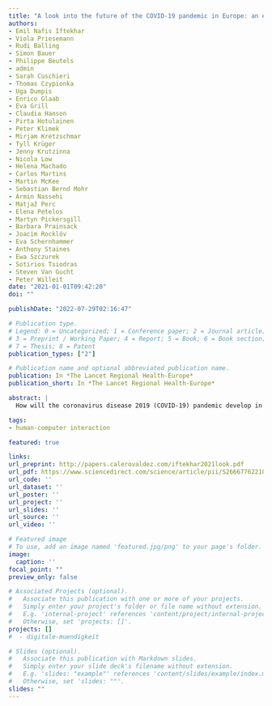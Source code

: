 ```yaml
---
title: "A look into the future of the COVID-19 pandemic in Europe: an expert consultation"
authors:
- Emil Nafis Iftekhar
- Viola Priesemann
- Rudi Balling
- Simon Bauer
- Philippe Beutels
- admin
- Sarah Cuschieri
- Thomas Czypionka
- Uga Dumpis
- Enrico Glaab
- Eva Grill
- Claudia Hanson
- Pirta Hotulainen
- Peter Klimek
- Mirjam Kretzschmar
- Tyll Krüger
- Jenny Krutzinna
- Nicola Low
- Helena Machado
- Carlos Martins
- Martin McKee
- Sebastian Bernd Mohr
- Armin Nassehi
- Matjaž Perc
- Elena Petelos
- Martyn Pickersgill
- Barbara Prainsack
- Joacim Rocklöv
- Eva Schernhammer
- Anthony Staines
- Ewa Szczurek
- Sotirios Tsiodras
- Steven Van Gucht
- Peter Willeit
date: "2021-01-01T09:42:20"
doi: ""

publishDate: "2022-07-29T02:16:47"

# Publication type.
# Legend: 0 = Uncategorized; 1 = Conference paper; 2 = Journal article;
# 3 = Preprint / Working Paper; 4 = Report; 5 = Book; 6 = Book section;
# 7 = Thesis; 8 = Patent
publication_types: ["2"]

# Publication name and optional abbreviated publication name.
publication: In *The Lancet Regional Health-Europe*
publication_short: In *The Lancet Regional Health-Europe*

abstract: |
  How will the coronavirus disease 2019 (COVID-19) pandemic develop in the coming months and years? Based on an expert survey, we examine key aspects that are likely to influence the COVID-19 pandemic in Europe. The challenges and developments will strongly depend on the progress of national and global vaccination programs, the emergence and spread of variants of concern (VOCs), and public responses to non-pharmaceutical interventions (NPIs). In the short term, many people remain unvaccinated, VOCs continue to emerge and spread, and mobility and population mixing are expected to increase. Therefore, lifting restrictions too much and too early risk another damaging wave. This challenge remains despite the reduced opportunities for transmission given vaccination progress and reduced indoor mixing in summer 2021. In autumn 2021, increased indoor activity might accelerate the spread again …

tags:
- human-computer interaction

featured: true

links:
url_preprint: http://papers.calerovaldez.com/iftekhar2021look.pdf
url_pdf: https://www.sciencedirect.com/science/article/pii/S2666776221001629
url_code: ''
url_dataset: ''
url_poster: ''
url_project: ''
url_slides: ''
url_source: ''
url_video: ''

# Featured image
# To use, add an image named 'featured.jpg/png' to your page's folder.
image:
  caption: ''
focal_point: ""
preview_only: false

# Associated Projects (optional).
#   Associate this publication with one or more of your projects.
#   Simply enter your project's folder or file name without extension.
#   E.g. 'internal-project' references 'content/project/internal-project/index.md'.
#   Otherwise, set 'projects: []'.
projects: []
#  - digitale-muendigkeit

# Slides (optional).
#   Associate this publication with Markdown slides.
#   Simply enter your slide deck's filename without extension.
#   E.g. 'slides: "example"' references 'content/slides/example/index.md'.
#   Otherwise, set 'slides: ""'.
slides: ""
---
```


